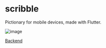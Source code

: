 # scribble
Pictionary for mobile devices, made with Flutter.

![image](https://user-images.githubusercontent.com/36193643/170498473-d6f622ba-fd56-4257-a80b-63422b136775.png)

[Backend](https://github.com/MatijaNovosel/scribble-backend)
